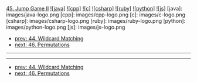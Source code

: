 [45. Jump Game II](https://leetcode.com/problems/jump-game-ii/)
[![java]](https://github.com/leetcode-study-group/leetcode-java-solutions/blob/master/045-jump-game-ii.md)
[![cpp]](https://github.com/leetcode-study-group/leetcode-cpp-solutions/blob/master/045-jump-game-ii.md)
[![c]](https://github.com/leetcode-study-group/leetcode-c-solutions/blob/master/045-jump-game-ii.md)
[![csharp]](https://github.com/leetcode-study-group/leetcode-csharp-solutions/blob/master/045-jump-game-ii.md)
[![ruby]](https://github.com/leetcode-study-group/leetcode-ruby-solutions/blob/master/045-jump-game-ii.md)
[![python]](https://github.com/leetcode-study-group/leetcode-python-solutions/blob/master/045-jump-game-ii.md)
[![js]](https://github.com/leetcode-study-group/leetcode-js-solutions/blob/master/045-jump-game-ii.md)
[java]: images/java-logo.png
[cpp]: images/cpp-logo.png
[c]: images/c-logo.png
[csharp]: images/csharp-logo.png
[ruby]: images/ruby-logo.png
[python]: images/python-logo.png
[js]: images/js-logo.png

- [prev: 44. Wildcard Matching](044-wildcard-matching.md)
- [next: 46. Permutations](046-permutations.md)

---


---

- [prev: 44. Wildcard Matching](044-wildcard-matching.md)
- [next: 46. Permutations](046-permutations.md)
